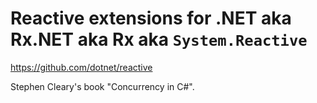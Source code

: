 # Reactive extensions for .NET aka Rx.NET aka Rx aka `System.Reactive`

<https://github.com/dotnet/reactive>

Stephen Cleary's book "Concurrency in C#".

